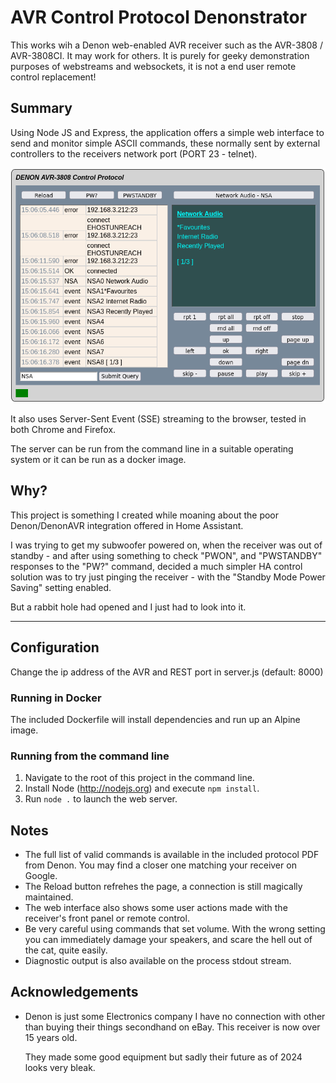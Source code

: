 # AVR Control Protocol Denonstrator

This works wih a Denon web-enabled AVR receiver such as the AVR-3808 / AVR-3808CI. It may work for others.
It is purely for geeky demonstration purposes of webstreams and websockets, it is not a end user remote control replacement!

## Summary
Using Node JS and Express, the application offers a simple web interface to send and monitor simple
ASCII commands, these normally sent by external controllers to the receivers network port (PORT 23 - telnet).

![Screenshot](screenshot.jpg)

It also uses Server-Sent Event (SSE) streaming to the browser, tested in both Chrome and Firefox.

The server can be run from the command line in a suitable operating system or it can be run as a docker image.

## Why?
This project is something I created while moaning about the poor Denon/DenonAVR integration offered in Home Assistant.

I was trying to get my subwoofer powered on, when the receiver was out of standby - and after using something
to check "PWON", and "PWSTANDBY" responses to the "PW?" command, decided a much simpler HA control solution was to try just
pinging the receiver - with the "Standby Mode Power Saving" setting enabled.

But a rabbit hole had opened and I just had to look into it.

***

## Configuration
Change the ip address of the AVR and REST port in server.js (default: 8000) 

### Running in Docker
The included Dockerfile will install dependencies and run up an Alpine image.

### Running from the command line
1) Navigate to the root of this project in the command line.
1) Install Node (http://nodejs.org) and execute `npm install`. 
2) Run `node .` to launch the web server.

## Notes
- The full list of valid commands is available in the included protocol PDF from Denon. You may
find a closer one matching your receiver on Google.
- The Reload button refrehes the page, a connection is still magically maintained.
- The web interface also shows some user actions made with the receiver's front panel or remote control.
- Be very careful using commands that set volume. With the wrong setting you can immediately damage your speakers, and scare the hell out of the cat, quite easily.
- Diagnostic output is also available on the process stdout stream.

## Acknowledgements
- Denon is just some Electronics company I have no connection with other than buying their things
  secondhand on eBay. This receiver is now over 15 years old.
  
  They made some good equipment but sadly their future as of 2024 looks very bleak.
  
